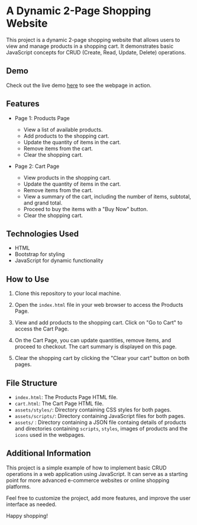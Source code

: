 # A Dynamic 2-Page Shopping Website

This project is a dynamic 2-page shopping website that allows users to view and manage products in a shopping cart. It demonstrates basic JavaScript concepts for CRUD (Create, Read, Update, Delete) operations.

## Demo

Check out the live demo [here](https://the-shopper.vercel.app/) to see the webpage in action.

## Features

- Page 1: Products Page
  - View a list of available products.
  - Add products to the shopping cart.
  - Update the quantity of items in the cart.
  - Remove items from the cart.
  - Clear the shopping cart.

- Page 2: Cart Page
  - View products in the shopping cart.
  - Update the quantity of items in the cart.
  - Remove items from the cart.
  - View a summary of the cart, including the number of items, subtotal, and grand total.
  - Proceed to buy the items with a "Buy Now" button.
  - Clear the shopping cart.

## Technologies Used

- HTML
- Bootstrap for styling
- JavaScript for dynamic functionality

## How to Use

1. Clone this repository to your local machine.

2. Open the `index.html` file in your web browser to access the Products Page.

3. View and add products to the shopping cart. Click on "Go to Cart" to access the Cart Page.

4. On the Cart Page, you can update quantities, remove items, and proceed to checkout. The cart summary is displayed on this page.

5. Clear the shopping cart by clicking the "Clear your cart" button on both pages.

## File Structure

- `index.html`: The Products Page HTML file.
- `cart.html`: The Cart Page HTML file.
- `assets/styles/`: Directory containing CSS styles for both pages.
- `assets/scripts/`: Directory containing JavaScript files for both pages.
- `assets/` : Directory containing a JSON file containg details of products and directories containing `scripts`, `styles`, images of products and the `icons` used in the webpages.

## Additional Information

This project is a simple example of how to implement basic CRUD operations in a web application using JavaScript. It can serve as a starting point for more advanced e-commerce websites or online shopping platforms.

Feel free to customize the project, add more features, and improve the user interface as needed.

Happy shopping!
